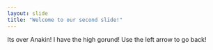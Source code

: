 ```yaml
---
layout: slide
title: "Welcome to our second slide!"
---
```

Its over Anakin! I have the high gorund!
Use the left arrow to go back!